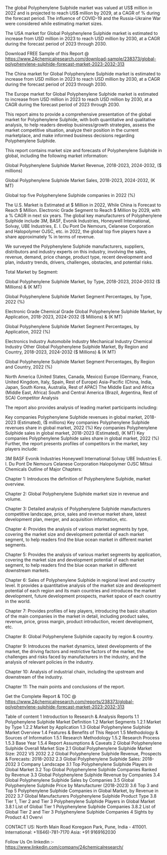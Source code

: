 The global Polyphenylene Sulphide market was valued at US$ million in 2022 and is projected to reach US$ million by 2029, at a CAGR of % during the forecast period. The influence of COVID-19 and the Russia-Ukraine War were considered while estimating market sizes.

The USA market for Global Polyphenylene Sulphide  market is estimated to increase from USD million in 2023 to reach USD million by 2030, at a CAGR during the forecast period of 2023 through 2030.

Download FREE Sample of this Report @ https://www.24chemicalresearch.com/download-sample/238373/global-polyphenylene-sulphide-forecast-market-2023-2032-313

The China market for Global Polyphenylene Sulphide  market is estimated to increase from USD million in 2023 to reach USD million by 2030, at a CAGR during the forecast period of 2023 through 2030.

The Europe market for Global Polyphenylene Sulphide  market is estimated to increase from USD million in 2023 to reach USD million by 2030, at a CAGR during the forecast period of 2023 through 2030.

This report aims to provide a comprehensive presentation of the global market for Polyphenylene Sulphide, with both quantitative and qualitative analysis, to help readers develop business/growth strategies, assess the market competitive situation, analyze their position in the current marketplace, and make informed business decisions regarding Polyphenylene Sulphide.

This report contains market size and forecasts of Polyphenylene Sulphide in global, including the following market information:

Global Polyphenylene Sulphide Market Revenue, 2018-2023, 2024-2032, ($ millions)

Global Polyphenylene Sulphide Market Sales, 2018-2023, 2024-2032, (K MT)

Global top five Polyphenylene Sulphide companies in 2022 (%)

The U.S. Market is Estimated at $ Million in 2022, While China is Forecast to Reach $ Million.
Electronic Grade Segment to Reach $ Million by 2029, with a % CAGR in next six years.
The global key manufacturers of Polyphenylene Sulphide include 3M, BASF, Evonik Industries, Honeywell International, Solvay, UBE Industries, E. I. Du Pont De Nemours, Celanese Corporation and Halopolymer OJSC, etc. in 2022, the global top five players have a share approximately % in terms of revenue.

We surveyed the Polyphenylene Sulphide manufacturers, suppliers, distributors and industry experts on this industry, involving the sales, revenue, demand, price change, product type, recent development and plan, industry trends, drivers, challenges, obstacles, and potential risks.

Total Market by Segment:

Global Polyphenylene Sulphide Market, by Type, 2018-2023, 2024-2032 ($ Millions) & (K MT)

Global Polyphenylene Sulphide Market Segment Percentages, by Type, 2022 (%)

Electronic Grade
Chemical Grade
Global Polyphenylene Sulphide Market, by Application, 2018-2023, 2024-2032 ($ Millions) & (K MT)

Global Polyphenylene Sulphide Market Segment Percentages, by Application, 2022 (%)

Electronics Industry
Automobile Industry
Mechanical Industry
Chemical Industry
Other
Global Polyphenylene Sulphide Market, By Region and Country, 2018-2023, 2024-2032 ($ Millions) & (K MT)

Global Polyphenylene Sulphide Market Segment Percentages, By Region and Country, 2022 (%)

North America (United States, Canada, Mexico)
Europe (Germany, France, United Kingdom, Italy, Spain, Rest of Europe)
Asia-Pacific (China, India, Japan, South Korea, Australia, Rest of APAC)
The Middle East and Africa (Middle East, Africa)
South and Central America (Brazil, Argentina, Rest of SCA)
Competitor Analysis

The report also provides analysis of leading market participants including:

Key companies Polyphenylene Sulphide revenues in global market, 2018-2023 (Estimated), ($ millions)
Key companies Polyphenylene Sulphide revenues share in global market, 2022 (%)
Key companies Polyphenylene Sulphide sales in global market, 2018-2023 (Estimated), (K MT)
Key companies Polyphenylene Sulphide sales share in global market, 2022 (%)
Further, the report presents profiles of competitors in the market, key players include:

3M
BASF
Evonik Industries
Honeywell International
Solvay
UBE Industries
E. I. Du Pont De Nemours
Celanese Corporation
Halopolymer OJSC
Mitsui Chemicals
Outline of Major Chapters:

Chapter 1: Introduces the definition of Polyphenylene Sulphide, market overview.

Chapter 2: Global Polyphenylene Sulphide market size in revenue and volume.

Chapter 3: Detailed analysis of Polyphenylene Sulphide manufacturers competitive landscape, price, sales and revenue market share, latest development plan, merger, and acquisition information, etc.

Chapter 4: Provides the analysis of various market segments by type, covering the market size and development potential of each market segment, to help readers find the blue ocean market in different market segments.

Chapter 5: Provides the analysis of various market segments by application, covering the market size and development potential of each market segment, to help readers find the blue ocean market in different downstream markets.

Chapter 6: Sales of Polyphenylene Sulphide in regional level and country level. It provides a quantitative analysis of the market size and development potential of each region and its main countries and introduces the market development, future development prospects, market space of each country in the world.

Chapter 7: Provides profiles of key players, introducing the basic situation of the main companies in the market in detail, including product sales, revenue, price, gross margin, product introduction, recent development, etc.

Chapter 8: Global Polyphenylene Sulphide capacity by region & country.

Chapter 9: Introduces the market dynamics, latest developments of the market, the driving factors and restrictive factors of the market, the challenges and risks faced by manufacturers in the industry, and the analysis of relevant policies in the industry.

Chapter 10: Analysis of industrial chain, including the upstream and downstream of the industry.

Chapter 11: The main points and conclusions of the report.

Get the Complete Report & TOC @ https://www.24chemicalresearch.com/reports/238373/global-polyphenylene-sulphide-forecast-market-2023-2032-313

Table of content
1 Introduction to Research & Analysis Reports
1.1 Polyphenylene Sulphide Market Definition
1.2 Market Segments
1.2.1 Market by Type
1.2.2 Market by Application
1.3 Global Polyphenylene Sulphide Market Overview
1.4 Features & Benefits of This Report
1.5 Methodology & Sources of Information
1.5.1 Research Methodology
1.5.2 Research Process
1.5.3 Base Year
1.5.4 Report Assumptions & Caveats
2 Global Polyphenylene Sulphide Overall Market Size
2.1 Global Polyphenylene Sulphide Market Size: 2022 VS 2032
2.2 Global Polyphenylene Sulphide Revenue, Prospects & Forecasts: 2018-2032
2.3 Global Polyphenylene Sulphide Sales: 2018-2032
3 Company Landscape
3.1 Top Polyphenylene Sulphide Players in Global Market
3.2 Top Global Polyphenylene Sulphide Companies Ranked by Revenue
3.3 Global Polyphenylene Sulphide Revenue by Companies
3.4 Global Polyphenylene Sulphide Sales by Companies
3.5 Global Polyphenylene Sulphide Price by Manufacturer (2018-2023)
3.6 Top 3 and Top 5 Polyphenylene Sulphide Companies in Global Market, by Revenue in 2022
3.7 Global Manufacturers Polyphenylene Sulphide Product Type
3.8 Tier 1, Tier 2 and Tier 3 Polyphenylene Sulphide Players in Global Market
3.8.1 List of Global Tier 1 Polyphenylene Sulphide Companies
3.8.2 List of Global Tier 2 and Tier 3 Polyphenylene Sulphide Companies
4 Sights by Product
4.1 Overvi

CONTACT US:
North Main Road Koregaon Park, Pune, India - 411001.
International: +1(646)-781-7170
Asia: +91 9169162030

Follow Us On linkedin :- https://www.linkedin.com/company/24chemicalresearch/
